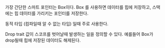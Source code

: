 가장 간단한 스마트 포인터는 Box이다.
Box<T> 를 사용하면 데이터를 힙에 저장하고, 스택에는 힙 데이터를 가리키는 포인터를 저장한다.

동적 타입 (컴파일때 알 수 없는 타입) 일때 주로 사용한다.

Drop trait
값이 스코프를 벗어날때 발생하는 일을 정의할 수 있다.
예를들어 Box<T>가 drop될때 힙에 저장된 데이터도 해제된다.